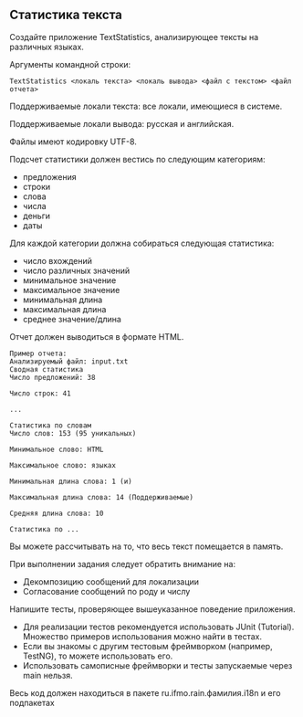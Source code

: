 ## Статистика текста
Создайте приложение TextStatistics, анализирующее тексты на различных языках.

Аргументы командной строки:
```
TextStatistics <локаль текста> <локаль вывода> <файл с текстом> <файл отчета>
```
Поддерживаемые локали текста: все локали, имеющиеся в системе.

Поддерживаемые локали вывода: русская и английская.

Файлы имеют кодировку UTF-8.

Подсчет статистики должен вестись по следующим категориям:
* предложения
* строки
* слова
* числа
* деньги
* даты

Для каждой категории должна собираться следующая статистика:
* число вхождений
* число различных значений
* минимальное значение
* максимальное значение
* минимальная длина
* максимальная длина
* среднее значение/длина

Отчет должен выводиться в формате HTML.
```    
Пример отчета:
Анализируемый файл: input.txt
Сводная статистика
Число предложений: 38

Число строк: 41

...

Статистика по словам
Число слов: 153 (95 уникальных)

Минимальное слово: HTML

Максимальное слово: языках

Минимальная длина слова: 1 (и)

Максимальная длина слова: 14 (Поддерживаемые)

Средняя длина слова: 10

Статистика по ...
```
Вы можете рассчитывать на то, что весь текст помещается в память.

При выполнении задания следует обратить внимание на:
* Декомпозицию сообщений для локализации
* Согласование сообщений по роду и числу

Напишите тесты, проверяющее вышеуказанное поведение приложения.
* Для реализации тестов рекомендуется использовать JUnit (Tutorial). Множество примеров использования можно найти в тестах.
* Если вы знакомы с другим тестовым фреймворком (например, TestNG), то можете использовать его.
* Использовать самописные фреймворки и тесты запускаемые через main нельзя.

Весь код должен находиться в пакете ru.ifmo.rain.фамилия.i18n и его подпакетах
